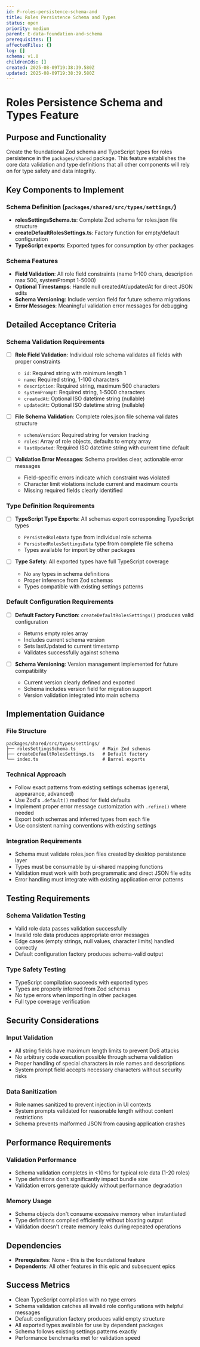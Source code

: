 ```yaml
---
id: F-roles-persistence-schema-and
title: Roles Persistence Schema and Types
status: open
priority: medium
parent: E-data-foundation-and-schema
prerequisites: []
affectedFiles: {}
log: []
schema: v1.0
childrenIds: []
created: 2025-08-09T19:38:39.580Z
updated: 2025-08-09T19:38:39.580Z
---
```


# Roles Persistence Schema and Types Feature

## Purpose and Functionality

Create the foundational Zod schema and TypeScript types for roles persistence in the `packages/shared` package. This feature establishes the core data validation and type definitions that all other components will rely on for type safety and data integrity.

## Key Components to Implement

### Schema Definition (`packages/shared/src/types/settings/`)

- **rolesSettingsSchema.ts**: Complete Zod schema for roles.json file structure
- **createDefaultRolesSettings.ts**: Factory function for empty/default configuration
- **TypeScript exports**: Exported types for consumption by other packages

### Schema Features

- **Field Validation**: All role field constraints (name 1-100 chars, description max 500, systemPrompt 1-5000)
- **Optional Timestamps**: Handle null createdAt/updatedAt for direct JSON edits
- **Schema Versioning**: Include version field for future schema migrations
- **Error Messages**: Meaningful validation error messages for debugging

## Detailed Acceptance Criteria

### Schema Validation Requirements

- [ ] **Role Field Validation**: Individual role schema validates all fields with proper constraints
  - `id`: Required string with minimum length 1
  - `name`: Required string, 1-100 characters
  - `description`: Required string, maximum 500 characters
  - `systemPrompt`: Required string, 1-5000 characters
  - `createdAt`: Optional ISO datetime string (nullable)
  - `updatedAt`: Optional ISO datetime string (nullable)

- [ ] **File Schema Validation**: Complete roles.json file schema validates structure
  - `schemaVersion`: Required string for version tracking
  - `roles`: Array of role objects, defaults to empty array
  - `lastUpdated`: Required ISO datetime string with current time default

- [ ] **Validation Error Messages**: Schema provides clear, actionable error messages
  - Field-specific errors indicate which constraint was violated
  - Character limit violations include current and maximum counts
  - Missing required fields clearly identified

### Type Definition Requirements

- [ ] **TypeScript Type Exports**: All schemas export corresponding TypeScript types
  - `PersistedRoleData` type from individual role schema
  - `PersistedRolesSettingsData` type from complete file schema
  - Types available for import by other packages

- [ ] **Type Safety**: All exported types have full TypeScript coverage
  - No `any` types in schema definitions
  - Proper inference from Zod schemas
  - Types compatible with existing settings patterns

### Default Configuration Requirements

- [ ] **Default Factory Function**: `createDefaultRolesSettings()` produces valid configuration
  - Returns empty roles array
  - Includes current schema version
  - Sets lastUpdated to current timestamp
  - Validates successfully against schema

- [ ] **Schema Versioning**: Version management implemented for future compatibility
  - Current version clearly defined and exported
  - Schema includes version field for migration support
  - Version validation integrated into main schema

## Implementation Guidance

### File Structure

```
packages/shared/src/types/settings/
├── rolesSettingsSchema.ts          # Main Zod schemas
├── createDefaultRolesSettings.ts   # Default factory
└── index.ts                        # Barrel exports
```

### Technical Approach

- Follow exact patterns from existing settings schemas (general, appearance, advanced)
- Use Zod's `.default()` method for field defaults
- Implement proper error message customization with `.refine()` where needed
- Export both schemas and inferred types from each file
- Use consistent naming conventions with existing settings

### Integration Requirements

- Schema must validate roles.json files created by desktop persistence layer
- Types must be consumable by ui-shared mapping functions
- Validation must work with both programmatic and direct JSON file edits
- Error handling must integrate with existing application error patterns

## Testing Requirements

### Schema Validation Testing

- Valid role data passes validation successfully
- Invalid role data produces appropriate error messages
- Edge cases (empty strings, null values, character limits) handled correctly
- Default configuration factory produces schema-valid output

### Type Safety Testing

- TypeScript compilation succeeds with exported types
- Types are properly inferred from Zod schemas
- No type errors when importing in other packages
- Full type coverage verification

## Security Considerations

### Input Validation

- All string fields have maximum length limits to prevent DoS attacks
- No arbitrary code execution possible through schema validation
- Proper handling of special characters in role names and descriptions
- System prompt field accepts necessary characters without security risks

### Data Sanitization

- Role names sanitized to prevent injection in UI contexts
- System prompts validated for reasonable length without content restrictions
- Schema prevents malformed JSON from causing application crashes

## Performance Requirements

### Validation Performance

- Schema validation completes in <10ms for typical role data (1-20 roles)
- Type definitions don't significantly impact bundle size
- Validation errors generate quickly without performance degradation

### Memory Usage

- Schema objects don't consume excessive memory when instantiated
- Type definitions compiled efficiently without bloating output
- Validation doesn't create memory leaks during repeated operations

## Dependencies

- **Prerequisites**: None - this is the foundational feature
- **Dependents**: All other features in this epic and subsequent epics

## Success Metrics

- Clean TypeScript compilation with no type errors
- Schema validation catches all invalid role configurations with helpful messages
- Default configuration factory produces valid empty structure
- All exported types available for use by dependent packages
- Schema follows existing settings patterns exactly
- Performance benchmarks met for validation speed
